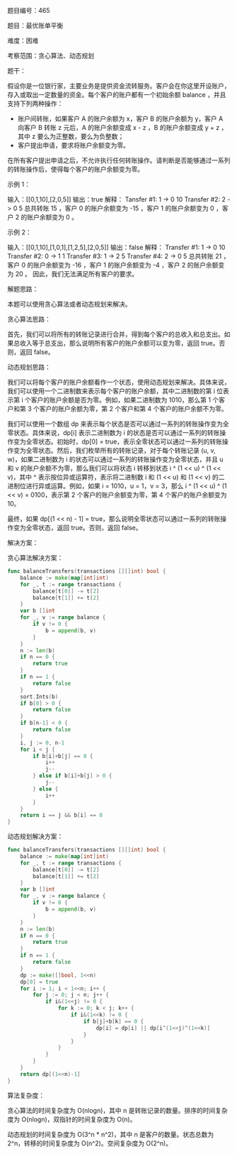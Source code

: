 题目编号：465

题目：最优账单平衡

难度：困难

考察范围：贪心算法、动态规划

题干：

假设你是一位银行家，主要业务是提供资金流转服务。客户会在你这里开设账户，存入或取出一定数量的资金。每个客户的账户都有一个初始余额 balance ，并且支持下列两种操作：

- 账户间转账，如果客户 A 的账户余额为 x，客户 B 的账户余额为 y，客户 A 向客户 B 转账 z 元后，A 的账户余额变成 x - z ，B 的账户余额变成 y + z ，其中 z 要么为正整数，要么为负整数；
- 客户提出申请，要求将账户余额变为零。

在所有客户提出申请之后，不允许执行任何转账操作。请判断是否能够通过一系列的转账操作后，使得每个客户的账户余额变为零。

示例 1：

输入：[[0,1,10],[2,0,5]]
输出：true
解释：
Tansfer #1: 1 -> 0  10
Transfer #2: 2 -> 0  5
总共转账 15 ，客户 0 的账户余额变为 -15 ，客户 1 的账户余额变为 0 ，客户 2 的账户余额变为 0 。

示例 2：

输入：[[0,1,10],[1,0,1],[1,2,5],[2,0,5]]
输出：false
解释：
Transfer #1: 1 -> 0  10
Transfer #2: 0 -> 1  1
Transfer #3: 1 -> 2  5
Transfer #4: 2 -> 0  5
总共转账 21 ，客户 0 的账户余额变为 -16 ，客户 1 的账户余额变为 -4 ，客户 2 的账户余额变为 20 。
因此，我们无法满足所有客户的要求。

解题思路：

本题可以使用贪心算法或者动态规划来解决。

贪心算法思路：

首先，我们可以将所有的转账记录进行合并，得到每个客户的总收入和总支出。如果总收入等于总支出，那么说明所有客户的账户余额可以变为零，返回 true。否则，返回 false。

动态规划思路：

我们可以将每个客户的账户余额看作一个状态，使用动态规划来解决。具体来说，我们可以使用一个二进制数来表示每个客户的账户余额，其中二进制数的第 i 位表示第 i 个客户的账户余额是否为零。例如，如果二进制数为 1010，那么第 1 个客户和第 3 个客户的账户余额为零，第 2 个客户和第 4 个客户的账户余额不为零。

我们可以使用一个数组 dp 来表示每个状态是否可以通过一系列的转账操作变为全零状态。具体来说，dp[i] 表示二进制数为 i 的状态是否可以通过一系列的转账操作变为全零状态。初始时，dp[0] = true，表示全零状态可以通过一系列的转账操作变为全零状态。然后，我们枚举所有的转账记录，对于每个转账记录 (u, v, w)，如果二进制数为 i 的状态可以通过一系列的转账操作变为全零状态，并且 u 和 v 的账户余额不为零，那么我们可以将状态 i 转移到状态 i ^ (1 << u) ^ (1 << v)，其中 ^ 表示按位异或运算符，表示将二进制数 i 和 (1 << u) 和 (1 << v) 的二进制位进行异或运算。例如，如果 i = 1010，u = 1，v = 3，那么 i ^ (1 << u) ^ (1 << v) = 0100，表示第 2 个客户的账户余额变为零，第 4 个客户的账户余额变为 10。

最终，如果 dp[(1 << n) - 1] = true，那么说明全零状态可以通过一系列的转账操作变为全零状态，返回 true。否则，返回 false。

解决方案：

贪心算法解决方案：

```go
func balanceTransfers(transactions [][]int) bool {
    balance := make(map[int]int)
    for _, t := range transactions {
        balance[t[0]] -= t[2]
        balance[t[1]] += t[2]
    }
    var b []int
    for _, v := range balance {
        if v != 0 {
            b = append(b, v)
        }
    }
    n := len(b)
    if n == 0 {
        return true
    }
    if n == 1 {
        return false
    }
    sort.Ints(b)
    if b[0] > 0 {
        return false
    }
    if b[n-1] < 0 {
        return false
    }
    i, j := 0, n-1
    for i < j {
        if b[i]+b[j] == 0 {
            i++
            j--
        } else if b[i]+b[j] > 0 {
            j--
        } else {
            i++
        }
    }
    return i == j && b[i] == 0
}
```

动态规划解决方案：

```go
func balanceTransfers(transactions [][]int) bool {
    balance := make(map[int]int)
    for _, t := range transactions {
        balance[t[0]] -= t[2]
        balance[t[1]] += t[2]
    }
    var b []int
    for _, v := range balance {
        if v != 0 {
            b = append(b, v)
        }
    }
    n := len(b)
    if n == 0 {
        return true
    }
    if n == 1 {
        return false
    }
    dp := make([]bool, 1<<n)
    dp[0] = true
    for i := 1; i < 1<<n; i++ {
        for j := 0; j < n; j++ {
            if i&(1<<j) != 0 {
                for k := 0; k < j; k++ {
                    if i&(1<<k) != 0 {
                        if b[j]+b[k] == 0 {
                            dp[i] = dp[i] || dp[i^(1<<j)^(1<<k)]
                        }
                    }
                }
            }
        }
    }
    return dp[(1<<n)-1]
}
```

算法复杂度：

贪心算法的时间复杂度为 O(nlogn)，其中 n 是转账记录的数量。排序的时间复杂度为 O(nlogn)，双指针的时间复杂度为 O(n)。

动态规划的时间复杂度为 O(3^n * n^2)，其中 n 是客户的数量。状态总数为 2^n，转移的时间复杂度为 O(n^2)。空间复杂度为 O(2^n)。